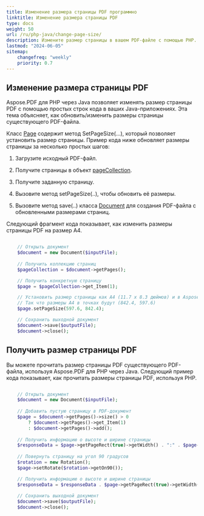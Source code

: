 ```yaml
---
title: Изменение размера страницы PDF программно
linktitle: Изменение размера страницы PDF
type: docs
weight: 50
url: /ru/php-java/change-page-size/
description: Измените размер страницы в вашем PDF-файле с помощью PHP.
lastmod: "2024-06-05"
sitemap:
    changefreq: "weekly"
    priority: 0.7
---
```


## Изменение размера страницы PDF

Aspose.PDF для PHP через Java позволяет изменять размер страницы PDF с помощью простых строк кода в ваших Java-приложениях. Эта тема объясняет, как обновить/изменить размеры страницы существующего PDF-файла.

Класс [Page](https://reference.aspose.com/pdf//java/com.aspose.pdf/page) содержит метод SetPageSize(...), который позволяет установить размер страницы. Пример кода ниже обновляет размеры страницы за несколько простых шагов:

1. Загрузите исходный PDF-файл.
1. Получите страницы в объект [pageCollection](https://reference.aspose.com/pdf/java/com.aspose.pdf.class-use/pagecollection).
1. Получите заданную страницу.
1. Вызовите метод setPageSize(..), чтобы обновить её размеры.

1. Вызовите метод save(..) класса [Document](https://reference.aspose.com/pdf/java/com.aspose.pdf/Document) для создания PDF-файла с обновленными размерами страниц.

Следующий фрагмент кода показывает, как изменить размеры страницы PDF на размер A4.

```php

    // Открыть документ
    $document = new Document($inputFile);
      
    // Получить коллекцию страниц
    $pageCollection = $document->getPages();

    // Получить конкретную страницу
    $page = $pageCollection->get_Item(1);

    // Установить размер страницы как A4 (11.7 x 8.3 дюймов) и в Aspose.Pdf, 1 дюйм = 72 точки
    // Так что размеры A4 в точках будут (842.4, 597.6)
    $page.setPageSize(597.6, 842.4);

    // Сохранить выходной документ
    $document->save($outputFile);
    $document->close();
```

## Получить размер страницы PDF

Вы можете прочитать размер страницы PDF существующего PDF-файла, используя Aspose.PDF для PHP через Java. Следующий пример кода показывает, как прочитать размеры страницы PDF, используя PHP.

```php

    // Открыть документ
    $document = new Document($inputFile);
      
    // Добавить пустую страницу в PDF-документ
    $page = $document->getPages()->size() > 0 
        ? $document->getPages()->get_Item(1) 
        : $document->getPages()->add();
    
    // Получить информацию о высоте и ширине страницы
    $responseData = $page->getPageRect(true)->getWidth() . ":" . $page->getPageRect(true)->getHeight();
    
    // Повернуть страницу на угол 90 градусов
    $rotation = new Rotation();
    $page->setRotate($rotation->getOn90());

    // Получить информацию о высоте и ширине страницы
    $responseData = $responseData . $page->getPageRect(true)->getWidth() . ":" . $page->getPageRect(true)->getHeight();
    
    // Сохранить выходной документ
    $document->save($outputFile);
    $document->close();
```
